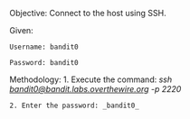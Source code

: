 Objective: Connect to the host using SSH.

Given:

    Username: bandit0

    Password: bandit0

Methodology:
    1. Execute the command: _ssh bandit0@bandit.labs.overthewire.org -p 2220_

    2. Enter the password: _bandit0_
